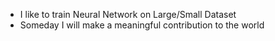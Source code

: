 - I like to train Neural Network on Large/Small Dataset
- Someday I will make a meaningful contribution to the world

<!---
josephkasnoff1127/josephkasnoff1127 is a ✨ special ✨ repository because its `README.md` (this file) appears on your GitHub profile.
You can click the Preview link to take a look at your changes.
--->
